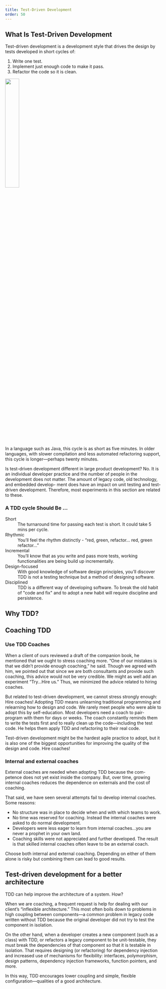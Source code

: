 ```yaml
---
title: Test-Driven Development
order: 50
---
```


## What Is Test-Driven Development

Test-driven development is a development style that drives the design by tests developed in short cycles of:

1. Write one test.
2. Implement just enough code to make it pass.
3. Refactor the code so it is clean.

<img src="/img/technical-excellence/tdd.png" width="30%">

In a language such as Java, this cycle is as short as five minutes. In older languages, with slower compilation and less automated refactoring support, this cycle is longer—perhaps twenty minutes.

Is test-driven development different in large product development? No. It is an individual developer practice and the number of people in the development does not matter.
The amount of legacy code, old technology, and embedded develop- ment does have an impact on unit testing and test-driven development. Therefore, most experiments in this section are related to these.

### A TDD cycle Should Be ...

<dl>
<dt>Short</dt>
<dd>The turnaround time for passing each test is short. It could take 5 mins per cycle.</dd>

<dt>Rhythmic</dt>
<dd>You’ll feel the rhythm distinctly - “red, green, refactor... red, green refactor...”</dd>

<dt>Incremental</dt>
<dd>You’ll know that as you write and pass more tests, working functionalities are being build up incrementally.</dd>

<dt>Design-focused</dt>
<dd>With good knowledge of software design principles, you’ll discover TDD is not a testing technique but a method of designing software.</dd>

<dt>Disciplined</dt>
<dd>TDD is a different way of developing software. To break the old habit of "code and fix" and to adopt a new habit will require discipline and persistence.</dd>
</dl>

## Why TDD?


## Coaching TDD

### Use TDD Coaches

When a client of ours reviewed a draft of the companion book, he mentioned that we ought to stress coaching more. “One of our mistakes is that we didn’t provide enough coaching,” he said. Though we agreed with him, we pointed out that since we are both consultants and provide such coaching, this advice would not be very credible. We might as well add an experiment “Try...Hire us.” Thus, we minimized the advice related to hiring coaches.

But related to test-driven development, we cannot stress strongly enough: Hire coaches! Adopting TDD means unlearning traditional programming and relearning how to design and code. We rarely meet people who were able to adopt this by self-education. Most developers need a coach to pair-program with them for days or weeks. The coach constantly reminds them to write the tests first and to really clean up the code—including the test code. He helps them apply TDD and refactoring to their real code.

Test-driven development might be the hardest agile practice to adopt, but it is also one of the biggest opportunities for improving the quality of the design and code. Hire coaches!

### Internal and external coaches

External coaches are needed when adopting TDD because the com- petence does not yet exist inside the company. But, over time, growing internal coaches reduces the dependence on externals and the cost of coaching.

That said, we have seen several attempts fail to develop internal coaches. Some reasons:

* No structure was in place to decide when and with which teams to work.
* No time was reserved for coaching. Instead the internal coaches were asked to do normal development.
* Developers were less eager to learn from internal coaches...you are never a prophet in your own land.
* Coaching skills were not appreciated and further developed. The result is that skilled internal coaches often leave to be an external coach.

Choose both internal and external coaching. Depending on either of them alone is risky but combining them can lead to good results.

## Test-driven development for a better architecture

TDD can help improve the architecture of a system. How?

When we are coaching, a frequent request is help for dealing with our client’s “inflexible architecture.” This most often boils down to problems in high coupling between components—a common problem in legacy code written without TDD because the original developer did not try to test the component in isolation.

On the other hand, when a developer creates a new component (such as a class) with TDD, or refactors a legacy component to be unit-testable, they must break the dependencies of that component so that it is testable in isolation. That requires designing (or refactoring) for dependency injection and increased use of mechanisms for flexibility: interfaces, polymorphism, design patterns, dependency injection frameworks, function pointers, and more.

In this way, TDD encourages lower coupling and simple, flexible configuration—qualities of a good architecture.

